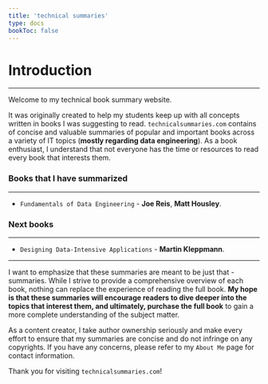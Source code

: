 ```yaml
---
title: 'technical summaries'
type: docs
bookToc: false
---
```


# Introduction
---

Welcome to my technical book summary website.

It was originally created to help my students keep up with all concepts written in books I was suggesting to read. `technicalsummaries.com` contains of concise and valuable summaries of popular and important books across a variety of IT topics (**mostly regarding data engineering**). As a book enthusiast, I understand that not everyone has the time or resources to read every book that interests them.


### Books that I have summarized
---

- `Fundamentals of Data Engineering` - **Joe Reis**, **Matt Housley**.

### Next books
---

- `Designing Data-Intensive Applications` - **Martin Kleppmann**.

---

I want to emphasize that these summaries are meant to be just that - summaries. While I strive to provide a comprehensive overview of each book, nothing can replace the experience of reading the full book. **My hope is that these summaries will encourage readers to dive deeper into the topics that interest them, and ultimately, purchase the full book** to gain a more complete understanding of the subject matter.

As a content creator, I take author ownership seriously and make every effort to ensure that my summaries are concise and do not infringe on any copyrights. If you have any concerns, please refer to my `About Me` page for contact information.

Thank you for visiting `technicalsummaries.com`!